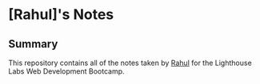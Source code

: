 # [Rahul]'s Notes
## Summary
This repository contains all of the notes taken by [Rahul](https://github.com/Ranthonym) for the Lighthouse Labs Web Development Bootcamp.